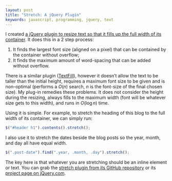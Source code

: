 ```yaml
---
layout: post
title: "Stretch: A jQuery Plugin"
keywords: javascript, programming, jquery, text
---
```

I created [a jQuery plugin to resize text so that it fills up the full width of
its container][repo]. It does this in a 2 step process:

1. It finds the largest font size (aligned on a pixel) that can be contained by the container without overflow;
2. It finds the maximum amount of word-spacing that can be added without overflow.

There is a similar plugin ([TextFill][TextFill]), however it doesn’t allow the
text to be taller than the initial height, requires a maximum font size to be
given and is non-optimal (performs a $O(n)$ search, $n$ is the font-size of
the final chosen size). My plug-in remedies these problems. It does not
consider the height during the resizing, always fills to the maximum width
(font will be whatever size gets to this width), and runs in $O(\log n)$
time.

Using it is simple. For example, to stretch the heading of this blog to the
full width of its container, we can simply run:

```javascript
$("#header h1").contents().stretch();
```

I also use it to stretch the dates beside the blog posts so the year, month, and day all have equal width.

```javascript
$(".post-date").find(".year, .month, .day").stretch();
```

The key here is that whatever you are stretching should be an inline element or
text. You can grab the [stretch plugin from its GitHub repository][repo] or its
[project page on jQuery.com][project].

[repo]: http://plugins.jquery.com/project/stretch "Source code for Stretch"
[TextFill]: http://plugins.jquery.com/project/TextFill "Project page of TextFill plugin"
[project]: http://plugins.jquery.com/project/stretch "Stretch's JQuery Project Page"
